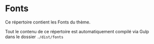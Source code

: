 # Fonts

Ce répertoire contient les Fonts du thème.

Tout le contenu de ce répertoire est automatiquement compilé via Gulp dans le dossier `./dist/fonts`
